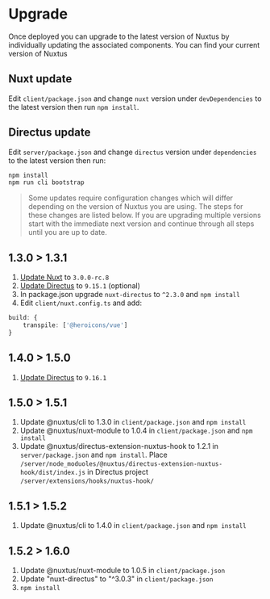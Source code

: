 # Upgrade

Once deployed you can upgrade to the latest version of Nuxtus by individually updating the associated components. You can find your current version of Nuxtus 

## Nuxt update

Edit `client/package.json` and change `nuxt` version under `devDependencies` to the latest version then run `npm install`.

## Directus update

Edit `server/package.json` and change `directus` version under `dependencies` to the latest version then run:

```bash
npm install
npm run cli bootstrap
```

> Some updates require configuration changes which will differ depending on the version of Nuxtus you are using. The steps for these changes are listed below. If you are upgrading multiple versions start with the immediate next version and continue through all steps until you are up to date.

## 1.3.0 > 1.3.1

1. [Update Nuxt](#nuxt-update) to `3.0.0-rc.8`
2. [Update Directus](#directus-update) to `9.15.1` (optional)
3. In package.json upgrade `nuxt-directus` to `^2.3.0` and `npm install`
4. Edit `client/nuxt.config.ts` and add:

```typescript
build: {
	transpile: ['@heroicons/vue']
}
```

## 1.4.0 > 1.5.0

1. [Update Directus](#directus-update) to `9.16.1`

## 1.5.0 > 1.5.1

1. Update @nuxtus/cli to 1.3.0 in `client/package.json` and `npm install`
2. Update @nuxtus/nuxt-module to 1.0.4 in `client/package.json` and `npm install`
3. Update @nuxtus/directus-extension-nuxtus-hook to 1.2.1 in `server/package.json` and `npm install`. Place `/server/node_moduoles/@nuxtus/directus-extension-nuxtus-hook/dist/index.js` in Directus project `/server/extensions/hooks/nuxtus-hook/`

## 1.5.1 > 1.5.2

1. Update @nuxtus/cli to 1.4.0 in `client/package.json` and `npm install`

## 1.5.2 > 1.6.0

1. Update @nuxtus/nuxt-module to 1.0.5 in `client/package.json`
2. Update "nuxt-directus" to "^3.0.3" in `client/package.json`
3. `npm install`